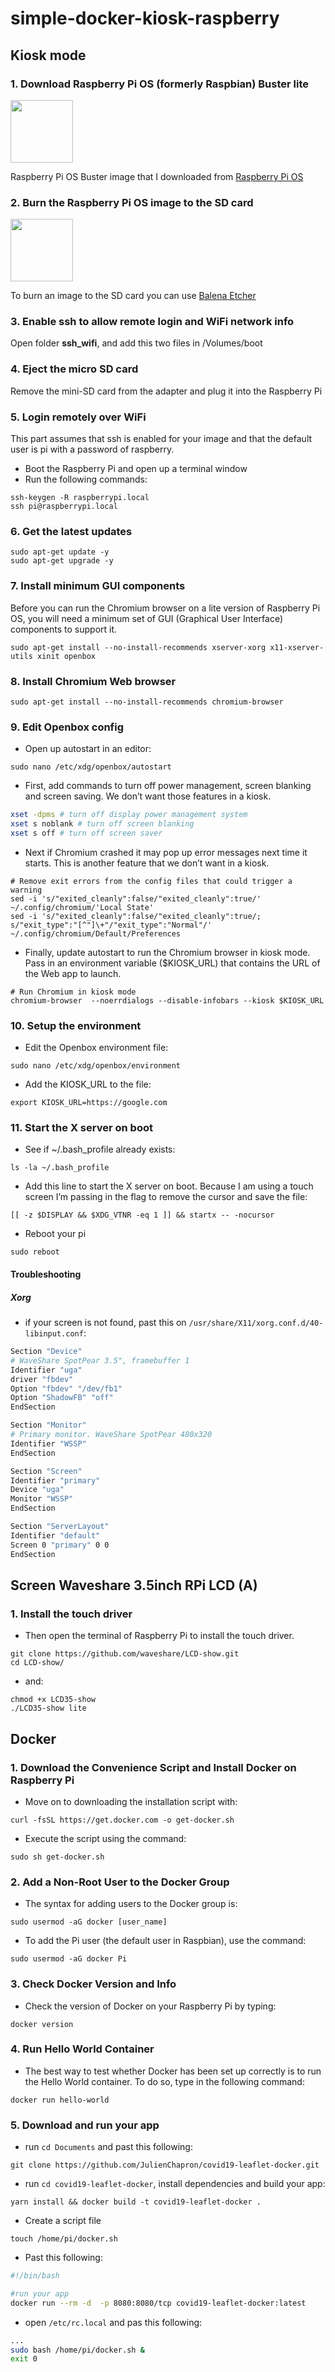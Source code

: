 # simple-docker-kiosk-raspberry

## Kiosk mode

### 1. Download Raspberry Pi OS (formerly Raspbian) Buster lite

<img src="https://www.raspberrypi.org/wp-content/uploads/2011/10/Raspi-PGB001.png" width="100px"/>

Raspberry Pi OS Buster image that I downloaded from [Raspberry Pi OS](https://www.raspberrypi.org/downloads/raspberry-pi-os/)

### 2. Burn the Raspberry Pi OS image to the SD card

<img src="https://upload.wikimedia.org/wikipedia/commons/thumb/2/2d/Etcher-icon.png/220px-Etcher-icon.png" width="100px"/>

To burn an image to the SD card you can use [Balena Etcher](https://www.balena.io/etcher/)

### 3. Enable ssh to allow remote login and WiFi network info

Open folder **ssh_wifi**, and add this two files in /Volumes/boot

### 4. Eject the micro SD card

Remove the mini-SD card from the adapter and plug it into the Raspberry Pi

### 5. Login remotely over WiFi

This part assumes that ssh is enabled for your image and that the default user is pi with a password of raspberry.

* Boot the Raspberry Pi and open up a terminal window
* Run the following commands:

```shell
ssh-keygen -R raspberrypi.local
ssh pi@raspberrypi.local
```

### 6. Get the latest updates

```shell
sudo apt-get update -y
sudo apt-get upgrade -y
```

### 7. Install minimum GUI components

Before you can run the Chromium browser on a lite version of Raspberry Pi OS, you will need a minimum set of GUI (Graphical User Interface) components to support it.

```sudo apt-get install --no-install-recommends xserver-xorg x11-xserver-utils xinit openbox```

### 8. Install Chromium Web browser

```sudo apt-get install --no-install-recommends chromium-browser```

### 9. Edit Openbox config

* Open up autostart in an editor:

```sudo nano /etc/xdg/openbox/autostart```

* First, add commands to turn off power management, screen blanking and screen saving. We don’t want those features in a kiosk.

 ```bash
xset -dpms # turn off display power management system
xset s noblank # turn off screen blanking
xset s off # turn off screen saver
```
* Next if Chromium crashed it may pop up error messages next time it starts. This is another feature that we don’t want in a kiosk.

```shell
# Remove exit errors from the config files that could trigger a warning
sed -i 's/"exited_cleanly":false/"exited_cleanly":true/' ~/.config/chromium/'Local State'
sed -i 's/"exited_cleanly":false/"exited_cleanly":true/; s/"exit_type":"[^"]\+"/"exit_type":"Normal"/' ~/.config/chromium/Default/Preferences
```

* Finally, update autostart to run the Chromium browser in kiosk mode. Pass in an environment variable ($KIOSK_URL) that contains the URL of the Web app to launch.

```shell
# Run Chromium in kiosk mode
chromium-browser  --noerrdialogs --disable-infobars --kiosk $KIOSK_URL
```

### 10. Setup the environment

* Edit the Openbox environment file:

```sudo nano /etc/xdg/openbox/environment```

* Add the KIOSK_URL to the file:

```export KIOSK_URL=https://google.com```

### 11. Start the X server on boot

* See if ~/.bash_profile already exists:

```ls -la ~/.bash_profile```

* Add this line to start the X server on boot. Because I am using a touch screen I’m passing in the flag to remove the cursor and save the file:

```[[ -z $DISPLAY && $XDG_VTNR -eq 1 ]] && startx -- -nocursor```

* Reboot your pi

```sudo reboot```

#### Troubleshooting

##### Xorg

* if your screen is not found, past this on `/usr/share/X11/xorg.conf.d/40-libinput.conf`:

 ```bash
Section "Device"
# WaveShare SpotPear 3.5", framebuffer 1
Identifier "uga"
driver "fbdev"
Option "fbdev" "/dev/fb1"
Option "ShadowFB" "off"
EndSection

Section "Monitor"
# Primary monitor. WaveShare SpotPear 480x320
Identifier "WSSP"
EndSection

Section "Screen"
Identifier "primary"
Device "uga"
Monitor "WSSP"
EndSection

Section "ServerLayout"
Identifier "default"
Screen 0 "primary" 0 0
EndSection
```

## Screen Waveshare 3.5inch RPi LCD (A)

### 1. Install the touch driver

* Then open the terminal of Raspberry Pi to install the touch driver.

```shell
git clone https://github.com/waveshare/LCD-show.git
cd LCD-show/
```

* and: 

```shell
chmod +x LCD35-show
./LCD35-show lite
```

## Docker

### 1. Download the Convenience Script and Install Docker on Raspberry Pi

* Move on to downloading the installation script with:

```curl -fsSL https://get.docker.com -o get-docker.sh```

* Execute the script using the command:

```sudo sh get-docker.sh```

### 2. Add a Non-Root User to the Docker Group

* The syntax for adding users to the Docker group is:

```sudo usermod -aG docker [user_name]```

* To add the Pi user (the default user in Raspbian), use the command:

```sudo usermod -aG docker Pi```

### 3. Check Docker Version and Info

* Check the version of Docker on your Raspberry Pi by typing:

```docker version```

### 4. Run Hello World Container

* The best way to test whether Docker has been set up correctly is to run the Hello World container.
To do so, type in the following command:

```docker run hello-world```

### 5. Download and run your app

* run ``cd Documents`` and past this following:

```git clone https://github.com/JulienChapron/covid19-leaflet-docker.git```

* run ``cd covid19-leaflet-docker``, install dependencies and build your app:

```yarn install && docker build -t covid19-leaflet-docker .```

* Create a script file

```touch /home/pi/docker.sh```

* Past this following:

 ```bash
#!/bin/bash

#run your app
docker run --rm -d  -p 8080:8080/tcp covid19-leaflet-docker:latest
```

* open ``/etc/rc.local`` and pas this following:

```bash
...
sudo bash /home/pi/docker.sh &
exit 0
```

